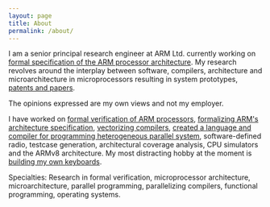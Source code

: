 ```yaml
---
layout: page
title: About
permalink: /about/
---
```


I am a senior principal research engineer at ARM Ltd.
currently working on
[formal specification of the ARM processor architecture](/activities#mechanized-processor-specification).
My research revolves around the interplay between software, compilers, architecture and
microarchitecture in microprocessors resulting in system prototypes,
[patents and papers](/papers/).

The opinions expressed are my own views and not my employer.

I have worked on
[formal verification of ARM processors](/activities#processor-formal-verification),
[formalizing ARM's architecture specification](/activities#mechanised-processor-specification),
[vectorizing compilers](/activities#vectorizing-compiler-for-neon),
[created a language and compiler for programming heterogeneous parallel system](/activities#software-defined-radio),
software-defined radio,
testcase generation,
architectural coverage analysis,
CPU simulators and the ARMv8 architecture.
My most distracting hobby at the moment is
[building my own keyboards](/building-keyboards/).

Specialties: Research in formal verification,
microprocessor architecture, microarchitecture,
parallel programming, parallelizing compilers, functional programming,
operating systems.
